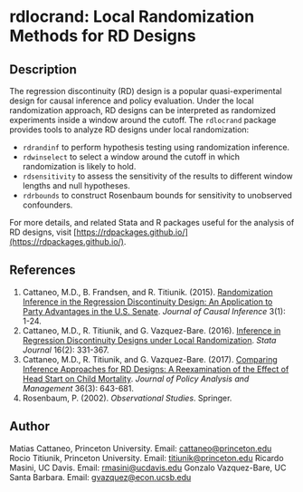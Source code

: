 # rdlocrand: Local Randomization Methods for RD Designs

## Description
The regression discontinuity (RD) design is a popular quasi-experimental design for causal inference and policy evaluation. Under the local randomization approach, RD designs can be interpreted as randomized experiments inside a window around the cutoff. The `rdlocrand` package provides tools to analyze RD designs under local randomization:

- `rdrandinf` to perform hypothesis testing using randomization inference.
- `rdwinselect` to select a window around the cutoff in which randomization is likely to hold.
- `rdsensitivity` to assess the sensitivity of the results to different window lengths and null hypotheses.
- `rdrbounds` to construct Rosenbaum bounds for sensitivity to unobserved confounders.

For more details, and related Stata and R packages useful for the analysis of RD designs, visit [https://rdpackages.github.io/](https://rdpackages.github.io/).

## References
1. Cattaneo, M.D., B. Frandsen, and R. Titiunik. (2015). [Randomization Inference in the Regression Discontinuity Design: An Application to Party Advantages in the U.S. Senate](https://rdpackages.github.io/references/Cattaneo-Frandsen-Titiunik_2015_JCI.pdf). *Journal of Causal Inference* 3(1): 1-24.
2. Cattaneo, M.D., R. Titiunik, and G. Vazquez-Bare. (2016). [Inference in Regression Discontinuity Designs under Local Randomization](https://rdpackages.github.io/references/Cattaneo-Titiunik-VazquezBare_2016_Stata.pdf). *Stata Journal* 16(2): 331-367.
3. Cattaneo, M.D., R. Titiunik, and G. Vazquez-Bare. (2017). [Comparing Inference Approaches for RD Designs: A Reexamination of the Effect of Head Start on Child Mortality](https://rdpackages.github.io/references/Cattaneo-Titiunik-VazquezBare_2017_JPAM.pdf). *Journal of Policy Analysis and Management* 36(3): 643-681.
4. Rosenbaum, P. (2002). *Observational Studies*. Springer.

## Author
Matias Cattaneo, Princeton University. Email: cattaneo@princeton.edu
Rocio Titiunik, Princeton University. Email: titiunik@princeton.edu
Ricardo Masini, UC Davis. Email: rmasini@ucdavis.edu
Gonzalo Vazquez-Bare, UC Santa Barbara. Email: gvazquez@econ.ucsb.edu
